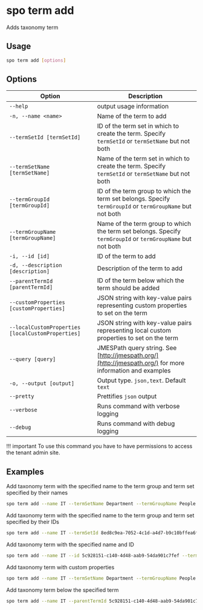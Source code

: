 # spo term add

Adds taxonomy term

## Usage

```sh
spo term add [options]
```

## Options

Option|Description
------|-----------
`--help`|output usage information
`-n, --name <name>`|Name of the term to add
`--termSetId [termSetId]`|ID of the term set in which to create the term. Specify `termSetId` or `termSetName` but not both
`--termSetName [termSetName]`|Name of the term set in which to create the term. Specify `termSetId` or `termSetName` but not both
`--termGroupId [termGroupId]`|ID of the term group to which the term set belongs. Specify `termGroupId` or `termGroupName` but not both
`--termGroupName [termGroupName]`|Name of the term group to which the term set belongs. Specify `termGroupId` or `termGroupName` but not both
`-i, --id [id]`|ID of the term to add
`-d, --description [description]`|Description of the term to add
`--parentTermId [parentTermId]`|ID of the term below which the term should be added
`--customProperties [customProperties]`|JSON string with key-value pairs representing custom properties to set on the term
`--localCustomProperties [localCustomProperties]`|JSON string with key-value pairs representing local custom properties to set on the term
`--query [query]`|JMESPath query string. See [http://jmespath.org/](http://jmespath.org/) for more information and examples
`-o, --output [output]`|Output type. `json,text`. Default `text`
`--pretty`|Prettifies `json` output
`--verbose`|Runs command with verbose logging
`--debug`|Runs command with debug logging

!!! important
    To use this command you have to have permissions to access the tenant admin site.

## Examples

Add taxonomy term with the specified name to the term group and term set specified by their names

```sh
spo term add --name IT --termSetName Department --termGroupName People
```

Add taxonomy term with the specified name to the term group and term set specified by their IDs

```sh
spo term add --name IT --termSetId 8ed8c9ea-7052-4c1d-a4d7-b9c10bffea6f --termGroupId 5c928151-c140-4d48-aab9-54da901c7fef
```

Add taxonomy term with the specified name and ID

```sh
spo term add --name IT --id 5c928151-c140-4d48-aab9-54da901c7fef --termSetName Department --termGroupName People
```

Add taxonomy term with custom properties

```sh
spo term add --name IT --termSetName Department --termGroupName People --customProperties '{"Property": "Value"}'
```

Add taxonomy term below the specified term

```sh
spo term add --name IT --parentTermId 5c928151-c140-4d48-aab9-54da901c7fef --termGroupName People
```